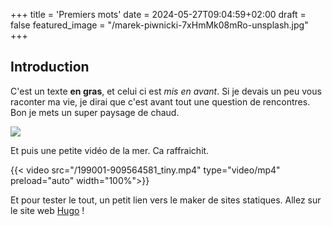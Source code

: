 +++
title = 'Premiers mots'
date = 2024-05-27T09:04:59+02:00
draft = false
featured_image = "/marek-piwnicki-7xHmMk08mRo-unsplash.jpg"
+++
## Introduction


C'est un texte **en gras**, et celui ci est *mis en avant*.
Si je devais un peu vous raconter ma vie, je dirai que c'est avant tout une question de rencontres.
Bon je mets un super paysage de chaud.

![](/marek-piwnicki-7xHmMk08mRo-unsplash.jpg)

Et puis une petite vidéo de la mer. Ca raffraichit.

{{< video src="/199001-909564581_tiny.mp4" type="video/mp4" preload="auto" width="100%">}}

Et pour tester le tout, un petit lien vers le maker de sites statiques.
Allez sur le site web [Hugo](https://gohugo.io) !